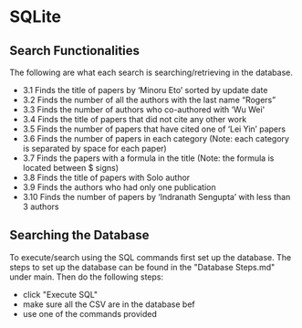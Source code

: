 # SQLite
## Search Functionalities
The following are what each search is searching/retrieving in the database. 

- 3.1 Finds the title of papers by ‘Minoru Eto’ sorted by update date
- 3.2 Finds the number of all the authors with the last name “Rogers”
- 3.3 Finds the number of authors who co-authored with ‘Wu Wei'
- 3.4 Finds the title of papers that did not cite any other work
- 3.5 Finds the number of papers that have cited one of ‘Lei Yin’ papers
- 3.6 Finds the number of papers in each category (Note: each category is separated by space for each paper)
- 3.7 Finds the papers with a formula in the title (Note: the formula is located between $ signs)
- 3.8 Finds the title of papers with Solo author
- 3.9 Finds the authors who had only one publication
- 3.10 Finds the number of papers by ‘Indranath Sengupta’ with less than 3 authors

## Searching the Database
To execute/search using the SQL commands first set up the database. The steps to set up the database can be found in the "Database Steps.md" under main. Then do the following steps:
- click "Execute SQL"
- make sure all the CSV are in the database bef
- use one of the commands provided

